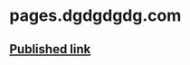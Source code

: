 # pages.dgdgdgdg.com

<h2><a href="https://pages.dgdgdgdg.com" target="_blank">Published link</a></h2>
